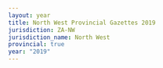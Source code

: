 ```yaml
---
layout: year
title: North West Provincial Gazettes 2019
jurisdiction: ZA-NW
jurisdiction_name: North West
provincial: true
year: "2019"
---
```

